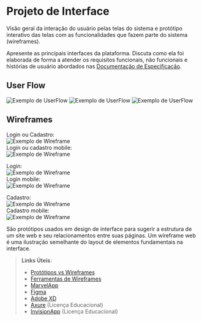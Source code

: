
# Projeto de Interface

Visão geral da interação do usuário pelas telas do sistema e protótipo interativo das telas com as funcionalidades que fazem parte do sistema (wireframes).

 Apresente as principais interfaces da plataforma. Discuta como ela foi elaborada de forma a atender os requisitos funcionais, não funcionais e histórias de usuário abordados nas <a href="2-Especificação do Projeto.md"> Documentação de Especificação</a>.

## User Flow

![Exemplo de UserFlow](images/userflowc1.png)
![Exemplo de UserFlow](images/userflowc2.png)
![Exemplo de UserFlow](images/userflowc3.png)




## Wireframes
Login ou Cadastro:
 <br /> 
![Exemplo de Wireframe](images/logincadastrovc.png)
 <br /> 
Login ou cadastro mobile:
 <br /> 
![Exemplo de Wireframe](images/logincadastrovm.png)
 <br /> 

Login:
 <br /> 
![Exemplo de Wireframe](images/loginvc.png)
<br /> 
Login mobile:
 <br /> 
![Exemplo de Wireframe](images/loginvm.png)
 <br /> 

Cadastro:
 <br /> 
![Exemplo de Wireframe](images/cadastrovc.png)
<br /> 
Cadastro mobile:
 <br /> 
![Exemplo de Wireframe](images/cadastrovm.png)
 <br /> 


São protótipos usados em design de interface para sugerir a estrutura de um site web e seu relacionamentos entre suas páginas. Um wireframe web é uma ilustração semelhante do layout de elementos fundamentais na interface.
 
> **Links Úteis**:
> - [Protótipos vs Wireframes](https://www.nngroup.com/videos/prototypes-vs-wireframes-ux-projects/)
> - [Ferramentas de Wireframes](https://rockcontent.com/blog/wireframes/)
> - [MarvelApp](https://marvelapp.com/developers/documentation/tutorials/)
> - [Figma](https://www.figma.com/)
> - [Adobe XD](https://www.adobe.com/br/products/xd.html#scroll)
> - [Axure](https://www.axure.com/edu) (Licença Educacional)
> - [InvisionApp](https://www.invisionapp.com/) (Licença Educacional)
